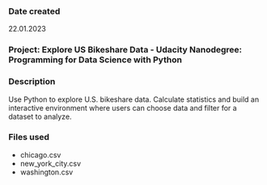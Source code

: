 ### Date created
22.01.2023

### Project: Explore US Bikeshare Data - Udacity Nanodegree: Programming for Data Science with Python

### Description
Use Python to explore U.S. bikeshare data. Calculate statistics and build an interactive environment where users can choose data and filter for a dataset to analyze.

### Files used
* chicago.csv
* new_york_city.csv
* washington.csv


